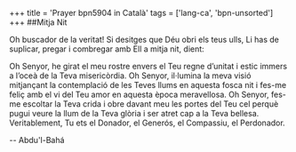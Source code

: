 +++
title = 'Prayer bpn5904 in Català'
tags = ['lang-ca', 'bpn-unsorted']
+++
##Mitja Nit

Oh buscador de la veritat! Si desitges que Déu obri els teus ulls, Li has de suplicar, pregar i combregar amb Ell a mitja nit, dient:

Oh Senyor, he girat el meu rostre envers el Teu regne d’unitat i estic immers a l’oceà de la Teva misericòrdia. Oh Senyor, il·lumina la meva visió mitjançant la contemplació de les Teves llums en aquesta fosca nit i fes-me feliç amb el vi del Teu amor en aquesta època meravellosa. Oh Senyor, fes-me escoltar la Teva crida i obre davant meu les portes del Teu cel perquè pugui veure la llum de la Teva glòria i ser atret cap a la Teva bellesa. Veritablement, Tu ets el Donador, el Generós, el Compassiu, el Perdonador.

-- Abdu'l-Bahá
